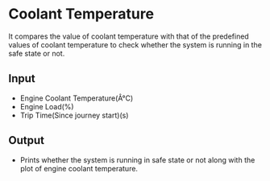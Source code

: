 # Coolant Temperature
It compares the value of coolant temperature with that of the predefined
values of coolant temperature to check whether the system is running in the safe state or not.

 ## Input
 
-   Engine Coolant Temperature(Â°C)
-   Engine Load(%)
-   Trip Time(Since journey start)(s)

## Output

-   Prints whether the system is running in safe state or not along with the plot of engine
coolant temperature.
